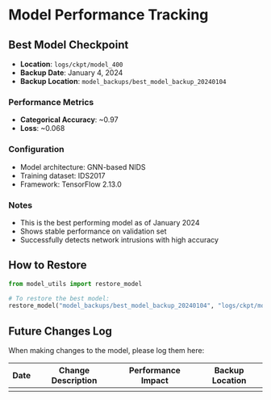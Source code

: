 # Model Performance Tracking

## Best Model Checkpoint
- **Location**: `logs/ckpt/model_400`
- **Backup Date**: January 4, 2024
- **Backup Location**: `model_backups/best_model_backup_20240104`

### Performance Metrics
- **Categorical Accuracy**: ~0.97
- **Loss**: ~0.068

### Configuration
- Model architecture: GNN-based NIDS
- Training dataset: IDS2017
- Framework: TensorFlow 2.13.0

### Notes
- This is the best performing model as of January 2024
- Shows stable performance on validation set
- Successfully detects network intrusions with high accuracy

## How to Restore
```python
from model_utils import restore_model

# To restore the best model:
restore_model("model_backups/best_model_backup_20240104", "logs/ckpt/model_400")
```

## Future Changes Log
When making changes to the model, please log them here:

| Date | Change Description | Performance Impact | Backup Location |
|------|-------------------|-------------------|-----------------|
| | | | |
